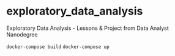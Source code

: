 # exploratory_data_analysis
Exploratory Data Analysis - Lessons &amp; Project from Data Analyst Nanodegree

`docker-compose build`
`docker-compose up`

